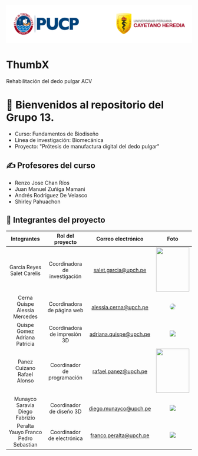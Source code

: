 <p align="center">
  <img src="trash/Captura de pantalla 2025-08-22 210954.png">
</p>

# ThumbX
Rehabilitación del dedo pulgar ACV
# 👋 Bienvenidos al repositorio del Grupo 13.

- Curso: Fundamentos de Biodiseño
- Línea de investigación: Biomecánica
- Proyecto: "Prótesis de manufactura digital del dedo pulgar"

## ✍️ Profesores del curso

- Renzo Jose Chan Ríos
- Juan Manuel Zuñiga Mamani
- Andrés Rodriguez De Velasco
- Shirley Pahuachon

## 👥 Integrantes del proyecto
  
| Integrantes | Rol del proyecto | Correo electrónico | Foto  |
| :-------: | :-------: | :-------: | :-----: |
| Garcia Reyes Salet Carelis     | Coordinadora de investigación  | salet.garcia@upch.pe | <image align="center;" style="borde-radius: 50%;" width="90px;" height="120px;" src="https://github.com/Adriana-28/Repositorio_grupo_13/blob/main/Im%C3%A1genes/WhatsApp%20Image%202023-09-21%20at%2022.54.08.jpeg?raw=true">
| Cerna Quispe Alessia Mercedes    | Coordinadora de página web  | alessia.cerna@upch.pe | <image align="center;" style="border-radius: 50%;" width="90px;" src ="https://github.com/Adriana-28/Repositorio_grupo_13/blob/main/Im%C3%A1genes/Foto%20Alessia.jpeg?raw=true"> |
| Quispe Gomez Adriana Patricia  | Coordinadora de impresión 3D | adriana.quispe@upch.pe | <image align="center;" width="90px;" src="https://github.com/Adriana-28/Repositorio_grupo_13/blob/main/Im%C3%A1genes/WhatsApp%20Image%202023-09-21%20at%2013.15.54.jpeg?raw=true" >
| Panez Cuizano Rafael Alonso | Coordinador de programación | rafael.panez@upch.pe | <image align="center;" style="borde-radius: 50%;" width="90px;" height="120px;" src="https://github.com/Adriana-28/Repositorio_grupo_13/blob/main/Im%C3%A1genes/WhatsApp%20Image%202023-09-21%20at%2022.51.50.jpeg?raw=true">
| Munayco Saravia Diego Fabrizio | Coordinador de diseño 3D | diego.munayco@upch.pe | <image align="center;" style="borde-radius: 50%;" width="90px;" src="https://github.com/Adriana-28/Repositorio_grupo_13/blob/main/Im%C3%A1genes/WhatsApp%20Image%202023-09-21%20at%2020.53.01.jpeg?raw=true">
| Peralta Yauyo Franco Pedro Sebastian | Coordinador de electrónica | franco.peralta@upch.pe | <image align="center;" style="borde-radius: 50%;" width="90px;" src="https://github.com/Adriana-28/Repositorio_grupo_13/blob/main/Im%C3%A1genes/WhatsApp%20Image%202023-09-21%20at%2022.50.15.jpeg?raw=true">

